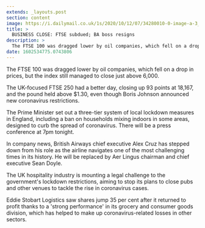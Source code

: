 ```yaml
--- 
extends: _layouts.post 
section: content 
image: https://i.dailymail.co.uk/1s/2020/10/12/07/34280010-0-image-a-3_1602484539415.jpg 
title: > 
  BUSINESS CLOSE: FTSE subdued; BA boss resigns 
description: > 
  The FTSE 100 was dragged lower by oil companies, which fell on a drop in prices, but the index still managed to close just above 6,000.The UK-focused FTSE 250 had a better day, closing up 93 points at 18,167, and the pound held above $1.30, even though Boris Johnson announced new coronavirus restrictions.In company news, British Airways chief executive Alex Cruz has stepped down from his role as the airline navigates one of the most challenging times in its history.He will be replaced by Aer Lingus chairman and chief executive Sean Doyle.The UK hospitality industry is mounting a legal challenge to the government's lockdown restrictions, aiming to stop its plans to close pubs and other venues to tackle the rise in coronavirus cases. 
date: 1602534775.0743806 
--- 
```

The FTSE 100 was dragged lower by oil companies, which fell on a drop in prices, but the index still managed to close just above 6,000.

The UK-focused FTSE 250 had a better day, closing up 93 points at 18,167, and the pound held above $1.30, even though Boris Johnson announced new coronavirus restrictions.

The Prime Minister set out a three-tier system of local lockdown measures in England, including a ban on households mixing indoors in some areas, designed to curb the spread of coronavirus. There will be a press conference at 7pm tonight.

In company news, British Airways chief executive Alex Cruz has stepped down from his role as the airline navigates one of the most challenging times in its history. He will be replaced by Aer Lingus chairman and chief executive Sean Doyle.

The UK hospitality industry is mounting a legal challenge to the government's lockdown restrictions, aiming to stop its plans to close pubs and other venues to tackle the rise in coronavirus cases.

Eddie Stobart Logistics saw shares jump 35 per cent after it returned to profit thanks to a 'strong performance' in its grocery and consumer goods division, which has helped to make up coronavirus-related losses in other sectors.